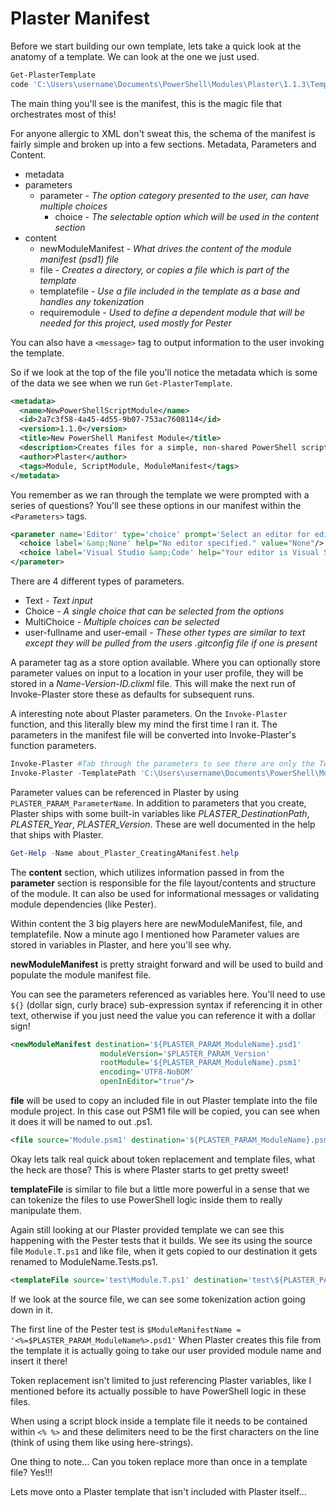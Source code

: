 # Plaster Manifest

Before we start building our own template, lets take a quick look at the anatomy of a template.  We can look at the one we just used.

```powershell
Get-PlasterTemplate
code 'C:\Users\username\Documents\PowerShell\Modules\Plaster\1.1.3\Templates\NewPowerShellScriptModule\'
```

The main thing you'll see is the manifest, this is the magic file that orchestrates most of this!

For anyone allergic to XML don't sweat this, the schema of the manifest is fairly simple and broken up into a few sections.
Metadata, Parameters and Content.

- metadata
- parameters
  - parameter - *The option category presented to the user, can have multiple choices*
    - choice - *The selectable option which will be used in the content section*
- content
  - newModuleManifest - *What drives the content of the module manifest (psd1) file*
  - file - *Creates a directory, or copies a file which is part of the template*
  - templatefile - *Use a file included in the template as a base and handles any tokenization*
  - requiremodule - *Used to define a dependent module that will be needed for this project, used mostly for Pester*

You can also have a `<message>` tag to output information to the user invoking the template.

So if we look at the top of the file you'll notice the metadata which is some of the data we see when we run `Get-PlasterTemplate`.

```xml
<metadata>
  <name>NewPowerShellScriptModule</name>
  <id>2a7c3f58-4a45-4d55-9b07-753ac7608114</id>
  <version>1.1.0</version>
  <title>New PowerShell Manifest Module</title>
  <description>Creates files for a simple, non-shared PowerShell script module.</description>
  <author>Plaster</author>
  <tags>Module, ScriptModule, ModuleManifest</tags>
</metadata>
```

You remember as we ran through the template we were prompted with a series of questions?  You'll see these options in our manifest within the `<Parameters>` tags.

```xml
<parameter name='Editor' type='choice' prompt='Select an editor for editor integration (or None):' default='1' store='text' >
  <choice label='&amp;None' help="No editor specified." value="None"/>
  <choice label='Visual Studio &amp;Code' help="Your editor is Visual Studio Code." value="VSCode"/>
</parameter>
```

There are 4 different types of parameters.

- Text - *Text input*
- Choice - *A single choice that can be selected from the options*
- MultiChoice - *Multiple choices can be selected*
- user-fullname and user-email - *These other types are similar to text except they will be pulled from the users .gitconfig file if one is present*

A parameter tag as a store option available.  Where you can optionally store parameter values on input to a location in your user profile, they will be stored in a *Name-Version-ID.clixml* file.  This will make the next run of Invoke-Plaster store these as defaults for subsequent runs.

A interesting note about Plaster parameters.  On the `Invoke-Plaster` function, and this literally blew my mind the first time I ran it.  The parameters in the manifest file will be converted into Invoke-Plaster's function parameters.

```powershell
Invoke-Plaster #Tab through the parameters to see there are only the TemplatePath, DestinationPath, NoLogo, Force etc
Invoke-Plaster -TemplatePath 'C:\Users\username\Documents\PowerShell\Modules\Plaster\1.1.3\Templates\NewPowerShellScriptModule' #Tab through and see the new parameters which match the PlasterManifest files parameters.
```

Parameter values can be referenced in Plaster by using `PLASTER_PARAM_ParameterName`.  In addition to parameters that you create, Plaster ships with some built-in variables like *PLASTER_DestinationPath*, *PLASTER_Year*, *PLASTER_Version*.  These are well documented in the help that ships with Plaster.

```powershell
Get-Help -Name about_Plaster_CreatingAManifest.help
```

The **content** section, which utilizes information passed in from the **parameter** section is responsible for the file layout/contents and structure of the module.
It can also be used for informational messages or validating module dependencies (like Pester).

Within content the 3 big players here are newModuleManifest, file, and templatefile.  Now a minute ago I mentioned how Parameter values are stored in variables in Plaster, and here you'll see why.

**newModuleManifest** is pretty straight forward and will be used to build and populate the module manifest file.

You can see the parameters referenced as variables here.  You'll need to use `${}` (dollar sign, curly brace) sub-expression syntax if referencing it in other text, otherwise if you just need the value you can reference it with a dollar sign!

```xml
<newModuleManifest destination='${PLASTER_PARAM_ModuleName}.psd1'
                    moduleVersion='$PLASTER_PARAM_Version'
                    rootModule='${PLASTER_PARAM_ModuleName}.psm1'
                    encoding='UTF8-NoBOM'
                    openInEditor="true"/>
```

**file** will be used to copy an included file in out Plaster template into the file module project.  In this case out PSM1 file will be copied, you can see when it does it will be named to out <ModuleName>.ps1.

```xml
<file source='Module.psm1' destination='${PLASTER_PARAM_ModuleName}.psm1' openInEditor="true"/>
```

Okay lets talk real quick about token replacement and template files, what the heck are those?  This is where Plaster starts to get pretty sweet!

**templateFile** is similar to file but a little more powerful in a sense that we can tokenize the files to use PowerShell logic inside them to really manipulate them.

Again still looking at our Plaster provided template we can see this happening with the Pester tests that it builds.  We see its using the source file `Module.T.ps1` and like file, when it gets copied to our destination it gets renamed to ModuleName.Tests.ps1.

```xml
<templateFile source='test\Module.T.ps1' destination='test\${PLASTER_PARAM_ModuleName}.Tests.ps1' />
```

If we look at the source file, we can see some tokenization action going down in it.

The first line of the Pester test is `$ModuleManifestName = '<%=$PLASTER_PARAM_ModuleName%>.psd1'`  When Plaster creates this file from the template it is actually going to take our user provided module name and insert it there!

Token replacement isn't limited to just referencing Plaster variables, like I mentioned before its actually possible to have PowerShell logic in these files.

When using a script block inside a template file it needs to be contained within `<% %>` and these delimiters need to be the first characters on the line (think of using them like using here-strings).

One thing to note... Can you token replace more than once in a template file?  Yes!!!

Lets move onto a Plaster template that isn't included with Plaster itself...